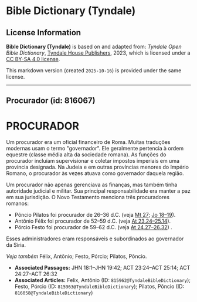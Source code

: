 # Bible Dictionary (Tyndale)

## License Information

**Bible Dictionary (Tyndale)** is based on and adapted from: _Tyndale Open Bible Dictionary_, [Tyndale House Publishers](https://tyndaleopenresources.com/), 2023, which is licensed under a [CC BY-SA 4.0 license](https://creativecommons.org/licenses/by-sa/4.0/legalcode.en).

This markdown version (created `2025-10-16`) is provided under the same license.



--------------------------------

## Procurador (id: 816067)

PROCURADOR
==========

Um procurador era um oficial financeiro de Roma. Muitas traduções modernas usam o termo "governador". Ele geralmente pertencia à ordem equestre (classe média alta da sociedade romana). As funções do procurador incluíam supervisionar e coletar impostos imperiais em uma província designada. Na Judeia e em outras províncias menores do Império Romano, o procurador às vezes atuava como governador daquela região.

Um procurador não apenas gerenciava as finanças, mas também tinha autoridade judicial e militar. Sua principal responsabilidade era manter a paz em sua jurisdição. O Novo Testamento menciona três procuradores romanos:

* Pôncio Pilatos foi procurador de 26–36 d.C. (veja [Mt 27](https://ref.ly/Matt27:1-Matt27:66); [Jo 18–19](https://ref.ly/John18:1-John19:42)).
* Antônio Félix foi procurador de 52–59 d.C. (veja [At 23\.24–25\.14](https://ref.ly/Acts23:24-Acts25:14)).
* Pórcio Festo foi procurador de 59–62 d.C. (veja [At 24\.27–26\.32](https://ref.ly/Acts24:27-Acts26:32)) .

Esses administradores eram responsáveis e subordinados ao governador da Síria.

*Veja também* Félix, Antônio; Festo, Pórcio; Pilatos, Pôncio.

* **Associated Passages:** JHN 18:1–JHN 19:42; ACT 23:24–ACT 25:14; ACT 24:27–ACT 26:32
* **Associated Articles:** Felix, Antônio (ID: `815962@TyndaleBibleDictionary`); Festo, Pórcio (ID: `815963@TyndaleBibleDictionary`); Pilatos, Pôncio (ID: `816058@TyndaleBibleDictionary`)

